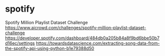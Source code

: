 # spotify
Spotify Million Playlist Dataset Challenge
https://www.aicrowd.com/challenges/spotify-million-playlist-dataset-challenge
https://developer.spotify.com/dashboard/484db0a205b84a8f9bd6bbe50b7d16ec/settings
https://towardsdatascience.com/extracting-song-data-from-the-spotify-api-using-python-b1e79388d50
